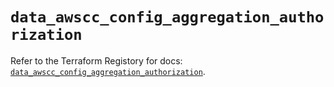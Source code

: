 # `data_awscc_config_aggregation_authorization`

Refer to the Terraform Registory for docs: [`data_awscc_config_aggregation_authorization`](https://registry.terraform.io/providers/hashicorp/awscc/0.70.0/docs/data-sources/config_aggregation_authorization).
